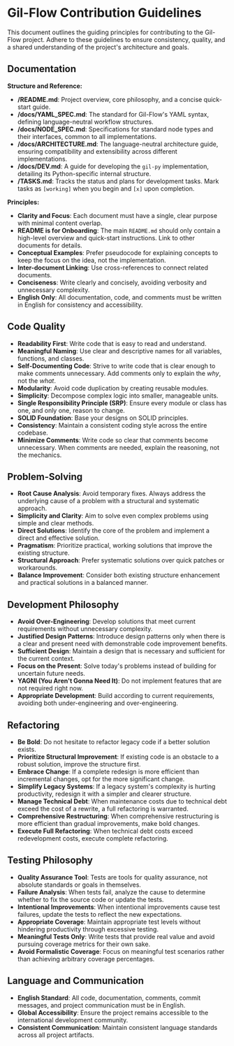 # Gil-Flow Contribution Guidelines

This document outlines the guiding principles for contributing to the Gil-Flow project. Adhere to these guidelines to ensure consistency, quality, and a shared understanding of the project's architecture and goals.

## Documentation

**Structure and Reference:**
*   **/README.md**: Project overview, core philosophy, and a concise quick-start guide.
*   **/docs/YAML_SPEC.md**: The standard for Gil-Flow's YAML syntax, defining language-neutral workflow structures.
*   **/docs/NODE_SPEC.md**: Specifications for standard node types and their interfaces, common to all implementations.
*   **/docs/ARCHITECTURE.md**: The language-neutral architecture guide, ensuring compatibility and extensibility across different implementations.
*   **/docs/DEV.md**: A guide for developing the `gil-py` implementation, detailing its Python-specific internal structure.
*   **/TASKS.md**: Tracks the status and plans for development tasks. Mark tasks as `[working]` when you begin and `[x]` upon completion.

**Principles:**
*   **Clarity and Focus**: Each document must have a single, clear purpose with minimal content overlap.
*   **README is for Onboarding**: The main `README.md` should only contain a high-level overview and quick-start instructions. Link to other documents for details.
*   **Conceptual Examples**: Prefer pseudocode for explaining concepts to keep the focus on the idea, not the implementation.
*   **Inter-document Linking**: Use cross-references to connect related documents.
*   **Conciseness**: Write clearly and concisely, avoiding verbosity and unnecessary complexity.
*   **English Only**: All documentation, code, and comments must be written in English for consistency and accessibility.

## Code Quality

*   **Readability First**: Write code that is easy to read and understand.
*   **Meaningful Naming**: Use clear and descriptive names for all variables, functions, and classes.
*   **Self-Documenting Code**: Strive to write code that is clear enough to make comments unnecessary. Add comments only to explain the *why*, not the *what*.
*   **Modularity**: Avoid code duplication by creating reusable modules.
*   **Simplicity**: Decompose complex logic into smaller, manageable units.
*   **Single Responsibility Principle (SRP)**: Ensure every module or class has one, and only one, reason to change.
*   **SOLID Foundation**: Base your designs on SOLID principles.
*   **Consistency**: Maintain a consistent coding style across the entire codebase.
*   **Minimize Comments**: Write code so clear that comments become unnecessary. When comments are needed, explain the reasoning, not the mechanics.

## Problem-Solving

*   **Root Cause Analysis**: Avoid temporary fixes. Always address the underlying cause of a problem with a structural and systematic approach.
*   **Simplicity and Clarity**: Aim to solve even complex problems using simple and clear methods.
*   **Direct Solutions**: Identify the core of the problem and implement a direct and effective solution.
*   **Pragmatism**: Prioritize practical, working solutions that improve the existing structure.
*   **Structural Approach**: Prefer systematic solutions over quick patches or workarounds.
*   **Balance Improvement**: Consider both existing structure enhancement and practical solutions in a balanced manner.

## Development Philosophy

*   **Avoid Over-Engineering**: Develop solutions that meet current requirements without unnecessary complexity.
*   **Justified Design Patterns**: Introduce design patterns only when there is a clear and present need with demonstrable code improvement benefits.
*   **Sufficient Design**: Maintain a design that is necessary and sufficient for the current context.
*   **Focus on the Present**: Solve today's problems instead of building for uncertain future needs.
*   **YAGNI (You Aren't Gonna Need It)**: Do not implement features that are not required right now.
*   **Appropriate Development**: Build according to current requirements, avoiding both under-engineering and over-engineering.

## Refactoring

*   **Be Bold**: Do not hesitate to refactor legacy code if a better solution exists.
*   **Prioritize Structural Improvement**: If existing code is an obstacle to a robust solution, improve the structure first.
*   **Embrace Change**: If a complete redesign is more efficient than incremental changes, opt for the more significant change.
*   **Simplify Legacy Systems**: If a legacy system's complexity is hurting productivity, redesign it with a simpler and clearer structure.
*   **Manage Technical Debt**: When maintenance costs due to technical debt exceed the cost of a rewrite, a full refactoring is warranted.
*   **Comprehensive Restructuring**: When comprehensive restructuring is more efficient than gradual improvements, make bold changes.
*   **Execute Full Refactoring**: When technical debt costs exceed redevelopment costs, execute complete refactoring.

## Testing Philosophy

*   **Quality Assurance Tool**: Tests are tools for quality assurance, not absolute standards or goals in themselves.
*   **Failure Analysis**: When tests fail, analyze the cause to determine whether to fix the source code or update the tests.
*   **Intentional Improvements**: When intentional improvements cause test failures, update the tests to reflect the new expectations.
*   **Appropriate Coverage**: Maintain appropriate test levels without hindering productivity through excessive testing.
*   **Meaningful Tests Only**: Write tests that provide real value and avoid pursuing coverage metrics for their own sake.
*   **Avoid Formalistic Coverage**: Focus on meaningful test scenarios rather than achieving arbitrary coverage percentages.

## Language and Communication

*   **English Standard**: All code, documentation, comments, commit messages, and project communication must be in English.
*   **Global Accessibility**: Ensure the project remains accessible to the international development community.
*   **Consistent Communication**: Maintain consistent language standards across all project artifacts.
